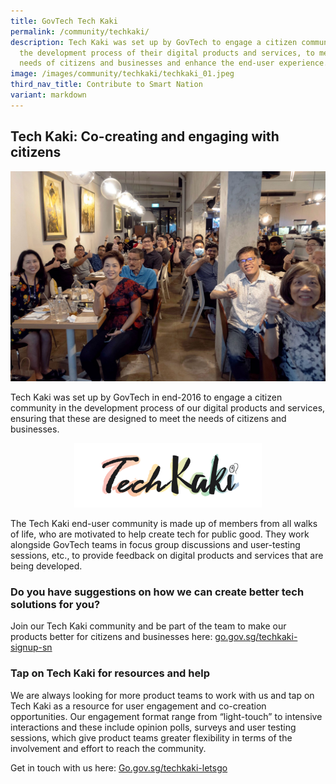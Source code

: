 ```yaml
---
title: GovTech Tech Kaki
permalink: /community/techkaki/
description: Tech Kaki was set up by GovTech to engage a citizen community in
  the development process of their digital products and services, to meet the
  needs of citizens and businesses and enhance the end-user experience.
image: /images/community/techkaki/techkaki_01.jpeg
third_nav_title: Contribute to Smart Nation
variant: markdown
---
```

## Tech Kaki: Co-creating and engaging with citizens
![Tech Kaki](/images/community/techkaki/techkaki_01.jpeg)

Tech Kaki was set up by GovTech in end-2016 to engage a citizen community in the development process of our digital products and services, ensuring that these are designed to meet the needs of citizens and businesses. 

<div style="width:100%;display:flex;justify-content:center;"><div style="width:300px;"><img src="/images/community/techkaki/techkaki_logo.png" alt="SCOPE"></div></div>

The Tech Kaki end-user community is made up of members from all walks of life, who are motivated to help create tech for public good. They work alongside GovTech teams in focus group discussions and user-testing sessions, etc., to provide feedback on digital products and services that are being developed.

### Do you have suggestions on how we can create better tech solutions for you?

Join our Tech Kaki community and be part of the team to make our products better for citizens and businesses here:&nbsp;[go.gov.sg/techkaki-signup-sn](http://go.gov.sg/techkaki-signup-sn)

### Tap on Tech Kaki for resources and help

We are always looking for more product teams to work with us and tap on Tech Kaki as a resource for user engagement and co-creation opportunities. Our engagement format range from “light-touch” to intensive interactions and these include opinion polls, surveys and user testing sessions, which give product teams greater flexibility in terms of the involvement and effort to reach the community. 

Get in touch with us here:&nbsp;[Go.gov.sg/techkaki-letsgo](http://go.gov.sg/techkaki-letsgo)